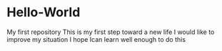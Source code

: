 # Hello-World
My first repository
This is my first step toward a new life 
I would like to improve my situation 
I hope Ican learn well enough to do this
